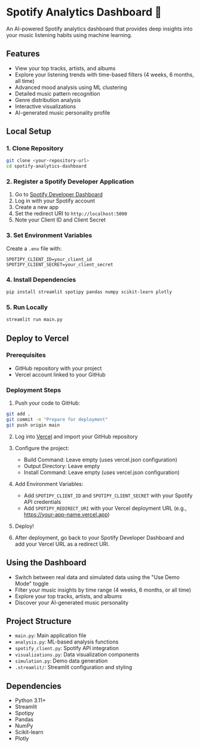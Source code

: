 
# Spotify Analytics Dashboard 🎵

An AI-powered Spotify analytics dashboard that provides deep insights into your music listening habits using machine learning.

## Features
- View your top tracks, artists, and albums
- Explore your listening trends with time-based filters (4 weeks, 6 months, all time)
- Advanced mood analysis using ML clustering
- Detailed music pattern recognition
- Genre distribution analysis
- Interactive visualizations
- AI-generated music personality profile

## Local Setup

### 1. Clone Repository
```bash
git clone <your-repository-url>
cd spotify-analytics-dashboard
```

### 2. Register a Spotify Developer Application
1. Go to [Spotify Developer Dashboard](https://developer.spotify.com/dashboard/)
2. Log in with your Spotify account
3. Create a new app
4. Set the redirect URI to `http://localhost:5000`
5. Note your Client ID and Client Secret

### 3. Set Environment Variables
Create a `.env` file with:
```
SPOTIPY_CLIENT_ID=your_client_id
SPOTIPY_CLIENT_SECRET=your_client_secret
```

### 4. Install Dependencies
```bash
pip install streamlit spotipy pandas numpy scikit-learn plotly
```

### 5. Run Locally
```bash
streamlit run main.py
```

## Deploy to Vercel

### Prerequisites
- GitHub repository with your project
- Vercel account linked to your GitHub

### Deployment Steps

1. Push your code to GitHub:
```bash
git add .
git commit -m "Prepare for deployment"
git push origin main
```

2. Log into [Vercel](https://vercel.com) and import your GitHub repository

3. Configure the project:
   - Build Command: Leave empty (uses vercel.json configuration)
   - Output Directory: Leave empty
   - Install Command: Leave empty (uses vercel.json configuration)

4. Add Environment Variables:
   - Add `SPOTIPY_CLIENT_ID` and `SPOTIPY_CLIENT_SECRET` with your Spotify API credentials
   - Add `SPOTIPY_REDIRECT_URI` with your Vercel deployment URL (e.g., https://your-app-name.vercel.app)

5. Deploy!

6. After deployment, go back to your Spotify Developer Dashboard and add your Vercel URL as a redirect URI.

## Using the Dashboard

- Switch between real data and simulated data using the "Use Demo Mode" toggle
- Filter your music insights by time range (4 weeks, 6 months, or all time)
- Explore your top tracks, artists, and albums
- Discover your AI-generated music personality

## Project Structure
- `main.py`: Main application file
- `analysis.py`: ML-based analysis functions
- `spotify_client.py`: Spotify API integration
- `visualizations.py`: Data visualization components
- `simulation.py`: Demo data generation
- `.streamlit/`: Streamlit configuration and styling

## Dependencies
- Python 3.11+
- Streamlit
- Spotipy
- Pandas
- NumPy
- Scikit-learn
- Plotly
